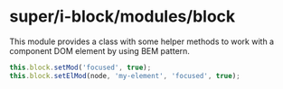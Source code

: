 # super/i-block/modules/block

This module provides a class with some helper methods to work with a component DOM element by using BEM pattern.

```js
this.block.setMod('focused', true);
this.block.setElMod(node, 'my-element', 'focused', true);
```
